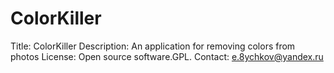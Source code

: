 # ColorKiller
Title: ColorKiller Description: An application for removing colors from photos License: Open source software.GPL. Contact: e.8ychkov@yandex.ru
